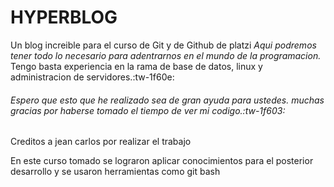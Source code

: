 # HYPERBLOG
Un blog increible para el curso de Git y de Github de platzi
*Aqui podremos tener todo lo necesario para adentrarnos en el mundo de la programacion.*
Tengo basta experiencia en la rama de base de datos, linux y administracion de servidores.:tw-1f60e:
###### Espero que esto que he realizado sea de gran ayuda para ustedes. muchas gracias por haberse tomado el tiempo de ver mi codigo.:tw-1f603:


Creditos a jean carlos por realizar el trabajo

En este curso tomado se lograron aplicar conocimientos para el posterior desarrollo y se usaron
herramientas como git bash
